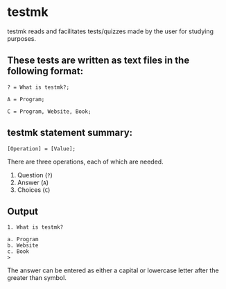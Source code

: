 # testmk

testmk reads and facilitates tests/quizzes made by the user
for studying purposes.

## These tests are written as text files in the following format:

	? = What is testmk?;

	A = Program;

	C = Program, Website, Book;

## testmk statement summary:

`[Operation] = [Value];`

There are three operations, each of which are needed.

1. Question (`?`)
2. Answer   (`A`)
3. Choices  (`C`)

## Output

	1. What is testmk?

	a. Program
	b. Website
	c. Book
	>

The answer can be entered as either a capital or lowercase letter after the
greater than symbol.
